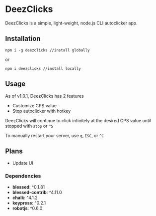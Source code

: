 # DeezClicks

DeezClicks is a simple, light-weight, node.js CLI autoclicker app.

## Installation

```node
npm i -g deezclicks //install globally
```

or

```node
npm i deezclicks //install locally
```

## Usage
As of v1.0.1, DeezClicks has 2 features
- Customize CPS value
- Stop autoclicker with hotkey

DeezClicks will continue to click infinitely at the desired CPS value until stopped with `stop` or `^S`


To manually restart your server, use `q`, `ESC`, or `^C`

## Plans
- Update UI

### Dependencies
- **blessed**: ^0.1.81
- **blessed-contrib**: ^4.11.0
- **chalk**: ^4.1.2
- **keypress**: ^0.2.1
- **robotjs**: ^0.6.0
